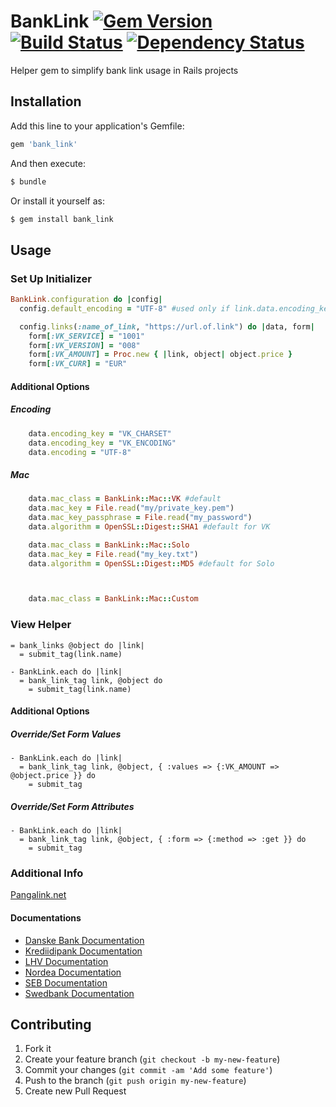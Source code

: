 # BankLink [![Gem Version](https://badge.fury.io/rb/bank_link.png)](https://rubygems.org/gems/bank_link) [![Build Status](https://travis-ci.org/jhaesus/bank_link.png?branch=master)](https://travis-ci.org/jhaesus/bank_link) [![Dependency Status](https://gemnasium.com/jhaesus/bank_link.png)](https://gemnasium.com/jhaesus/bank_link)

Helper gem to simplify bank link usage in Rails projects

## Installation

Add this line to your application's Gemfile:
```ruby
gem 'bank_link'
```
And then execute:
```bash
$ bundle
```
Or install it yourself as:
```bash
$ gem install bank_link
```
## Usage

### Set Up Initializer
```ruby
BankLink.configuration do |config|
  config.default_encoding = "UTF-8" #used only if link.data.encoding_key is set

  config.links(:name_of_link, "https://url.of.link") do |data, form|
    form[:VK_SERVICE] = "1001"
    form[:VK_VERSION] = "008"
    form[:VK_AMOUNT] = Proc.new { |link, object| object.price }
    form[:VK_CURR] = "EUR"
```
#### Additional Options
##### Encoding
```ruby
    data.encoding_key = "VK_CHARSET"
    data.encoding_key = "VK_ENCODING"
    data.encoding = "UTF-8"
```
##### Mac
```ruby
    data.mac_class = BankLink::Mac::VK #default
    data.mac_key = File.read("my/private_key.pem")
    data.mac_key_passphrase = File.read("my_password")
    data.algorithm = OpenSSL::Digest::SHA1 #default for VK

    data.mac_class = BankLink::Mac::Solo
    data.mac_key = File.read("my_key.txt")
    data.algorithm = OpenSSL::Digest::MD5 #default for Solo



    data.mac_class = BankLink::Mac::Custom
```
### View Helper
```haml
= bank_links @object do |link|
  = submit_tag(link.name)
```
```haml
- BankLink.each do |link|
  = bank_link_tag link, @object do
    = submit_tag(link.name)
```
#### Additional Options
##### Override/Set Form Values
```haml
- BankLink.each do |link|
  = bank_link_tag link, @object, { :values => {:VK_AMOUNT => @object.price }} do
    = submit_tag
```
##### Override/Set Form Attributes
```haml
- BankLink.each do |link|
  = bank_link_tag link, @object, { :form => {:method => :get }} do
    = submit_tag
```

### Additional Info
[Pangalink.net](https://pangalink.net/info)
#### Documentations
- [Danske Bank Documentation](http://www.danskebank.ee/et/14732.html)
- [Krediidipank Documentation](http://www.krediidipank.ee/business/settlements/bank-link/tehniline_kirjeldus.pdf)
- [LHV Documentation](http://www.lhv.ee/images/docs/Bank_Link_Technical_Specification-ET.pdf)
- [Nordea Documentation](http://www.nordea.ee/sitemod/upload/root/www.nordea.ee%20-%20default/Teenused%20firmale/E-Payment_v1_1.pdf)
- [SEB Documentation](http://www.seb.ee/ari/maksete-kogumine/maksete-kogumine-internetis/tehniline-spetsifikatsioon)
- [Swedbank Documentation](https://www.swedbank.ee/static/pdf/business/d2d/paymentcollection/info_banklink_techspec_est.pdf)

## Contributing

1. Fork it
2. Create your feature branch (`git checkout -b my-new-feature`)
3. Commit your changes (`git commit -am 'Add some feature'`)
4. Push to the branch (`git push origin my-new-feature`)
5. Create new Pull Request